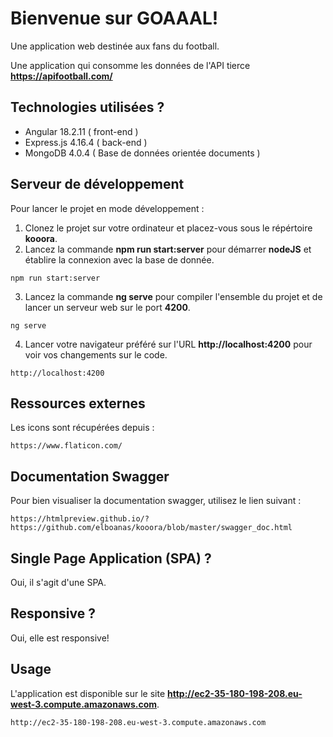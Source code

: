 # Bienvenue sur GOAAAL!
Une application web destinée aux fans du football.

Une application qui consomme les données de l'API tierce **https://apifootball.com/**


## Technologies utilisées ?
* Angular 18.2.11 ( front-end )
* Express.js 4.16.4 ( back-end )
* MongoDB 4.0.4 ( Base de données orientée documents ) 

## Serveur de développement

Pour lancer le projet en mode développement :
1. Clonez le projet sur votre ordinateur et placez-vous sous le répértoire **kooora**.
2. Lancez la commande **npm run start:server** pour démarrer **nodeJS** et établire la connexion avec la base de donnée.
```
npm run start:server
```
3. Lancez la commande **ng serve** pour compiler l'ensemble du projet et de lancer un serveur web sur le port **4200**.
```
ng serve
```
4. Lancer votre navigateur préféré sur l'URL **http://localhost:4200** pour voir vos changements sur le code.
```
http://localhost:4200
```
## Ressources externes
Les icons sont récupérées depuis :
```
https://www.flaticon.com/
```
## Documentation Swagger
Pour bien visualiser la documentation swagger, utilisez le lien suivant :
```
https://htmlpreview.github.io/?https://github.com/elboanas/kooora/blob/master/swagger_doc.html
```
## Single Page Application (SPA) ?
Oui, il s'agit d'une SPA. 
## Responsive ?
Oui, elle est responsive!

## Usage
L'application est disponible sur le site **http://ec2-35-180-198-208.eu-west-3.compute.amazonaws.com**.
```
http://ec2-35-180-198-208.eu-west-3.compute.amazonaws.com
```
